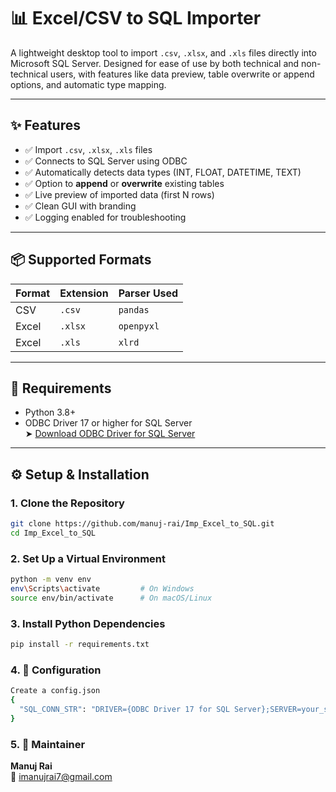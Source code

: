 # 📊 Excel/CSV to SQL Importer

A lightweight desktop tool to import `.csv`, `.xlsx`, and `.xls` files directly into Microsoft SQL Server. Designed for ease of use by both technical and non-technical users, with features like data preview, table overwrite or append options, and automatic type mapping.

---

## ✨ Features

- ✅ Import `.csv`, `.xlsx`, `.xls` files
- ✅ Connects to SQL Server using ODBC
- ✅ Automatically detects data types (INT, FLOAT, DATETIME, TEXT)
- ✅ Option to **append** or **overwrite** existing tables
- ✅ Live preview of imported data (first N rows)
- ✅ Clean GUI with branding
- ✅ Logging enabled for troubleshooting

---

## 📦 Supported Formats

| Format | Extension | Parser Used  |
|--------|-----------|--------------|
| CSV    | `.csv`    | `pandas`     |
| Excel  | `.xlsx`   | `openpyxl`   |
| Excel  | `.xls`    | `xlrd`       |

---

## 🔧 Requirements

- Python 3.8+
- ODBC Driver 17 or higher for SQL Server  
  ➤ [Download ODBC Driver for SQL Server](https://learn.microsoft.com/en-us/sql/connect/odbc/download-odbc-driver-for-sql-server)

---

## ⚙️ Setup & Installation

### 1. Clone the Repository

```bash
git clone https://github.com/manuj-rai/Imp_Excel_to_SQL.git
cd Imp_Excel_to_SQL
```

### 2. Set Up a Virtual Environment

```bash
python -m venv env
env\Scripts\activate         # On Windows
source env/bin/activate      # On macOS/Linux
```

### 3. Install Python Dependencies

```bash
pip install -r requirements.txt
```

### 4. 🔐 Configuration

```bash
Create a config.json
{
  "SQL_CONN_STR": "DRIVER={ODBC Driver 17 for SQL Server};SERVER=your_server;DATABASE=your_db;UID=your_user;PWD=your_password"
}
```

### 5. 🤝 Maintainer

**Manuj Rai**  
📧 [imanujrai7@gmail.com](mailto:imanujrai7@gmail.com)
